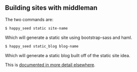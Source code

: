 ## Building sites with middleman

The two commands are:

```sh
$ happy_seed static site-name
```

Which will generate a static site using bootstrap-sass and haml.

```sh
$ happy_seed static_blog blog-name
```

Which will generate a static blog built off of the static site idea.

This is [documented in more detail elsewhere](http://willschenk.com/building-sites-with-middleman/).